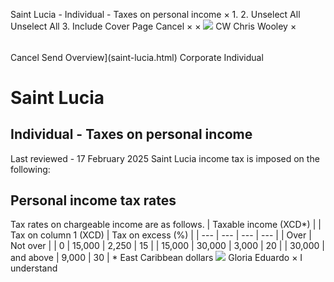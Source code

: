 Saint Lucia - Individual - Taxes on personal income
×
1.
2.
Unselect All
Unselect All
3.
Include Cover Page
Cancel
×
×
![](-/media/world-wide-tax-summaries/attachments/global---chris-wooley.ashx%3Frev=ac5e5f3223b34096b1afc2a6009c7320&revision=ac5e5f32-23b3-4096-b1af-c2a6009c7320&hash=859B7ADC84DC2CBEC9760E9E6EE7DE6D0A8BFCDF)
CW
Chris Wooley
×
######
Cancel
Send
Overview](saint-lucia.html)
Corporate
Individual
# Saint Lucia
## Individual - Taxes on personal income
Last reviewed - 17 February 2025
Saint Lucia income tax is imposed on the following:
## Personal income tax rates
Tax rates on chargeable income are as follows.
| Taxable income (XCD\*) | | Tax on column 1 (XCD) | Tax on excess (%) |
| --- | --- | --- | --- |
| Over | Not over |
| 0 | 15,000 | 2,250 | 15 |
| 15,000 | 30,000 | 3,000 | 20 |
| 30,000 | and above | 9,000 | 30 |
\* East Caribbean dollars
![](-/media/world-wide-tax-summaries/attachments/barbados---gloria-eduardo.ashx%3Frev=06c00b9babb74325914ddf02bc0c395a&revision=06c00b9b-abb7-4325-914d-df02bc0c395a&hash=DC4345C424581A87DDF42794BAFFDC055E615E13)
Gloria Eduardo
×
I understand